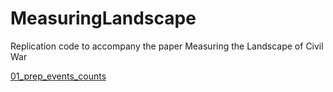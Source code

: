 # MeasuringLandscape
Replication code to accompany the paper Measuring the Landscape of Civil War

[01_prep_events_counts](https://rexdouglass.github.io/MeasuringLandscape/01_prep_events_counts.nb.html)
